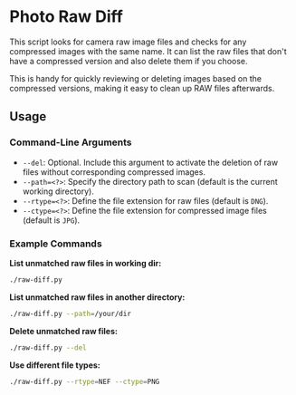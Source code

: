 # Photo Raw Diff

This script looks for camera raw image files and checks for any compressed images with the same name. It can list the raw files that don't have a compressed version and also delete them if you choose.

This is handy for quickly reviewing or deleting images based on the compressed versions, making it easy to clean up RAW files afterwards.

## Usage

### Command-Line Arguments

- `--del`: Optional. Include this argument to activate the deletion of raw files without corresponding compressed images.
- `--path=<?>`: Specify the directory path to scan (default is the current working directory).
- `--rtype=<?>`: Define the file extension for raw files (default is `DNG`).
- `--ctype=<?>`: Define the file extension for compressed image files (default is `JPG`).

### Example Commands

**List unmatched raw files in working dir:**
  ```bash
  ./raw-diff.py
  ```


**List unmatched raw files in another directory:**
  ```bash
  ./raw-diff.py --path=/your/dir
  ```

**Delete unmatched raw files:**
  ```bash
  ./raw-diff.py --del
  ```

**Use different file types:**
  ```bash
  ./raw-diff.py --rtype=NEF --ctype=PNG
  ```